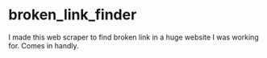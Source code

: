 # broken_link_finder
I made this web scraper to find broken link in a huge website I was working for. Comes in handly.
